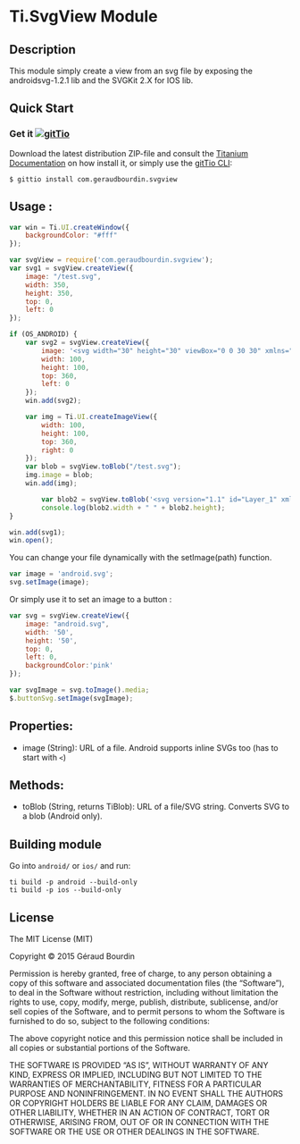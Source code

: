# Ti.SvgView Module

## Description

This module simply create a view from an svg file by exposing the androidsvg-1.2.1 lib and the SVGKit 2.X for IOS lib.

## Quick Start

### Get it [![gitTio](http://gitt.io/badge.png)](http://gitt.io/component/com.geraudbourdin.svgview)

Download the latest distribution ZIP-file and consult the [Titanium Documentation](http://docs.appcelerator.com/titanium/latest/#!/guide/Using_a_Module) on how install it, or simply use the [gitTio CLI](http://gitt.io/cli):

`$ gittio install com.geraudbourdin.svgview`

## Usage :

```javascript
var win = Ti.UI.createWindow({
	backgroundColor: "#fff"
});

var svgView = require('com.geraudbourdin.svgview');
var svg1 = svgView.createView({
	image: "/test.svg",
	width: 350,
	height: 350,
	top: 0,
	left: 0
});

if (OS_ANDROID) {
    var svg2 = svgView.createView({
    	image: '<svg width="30" height="30" viewBox="0 0 30 30" xmlns="http://www.w3.org/2000/svg" xmlns:xlink="http://www.w3.org/1999/xlink"><g id="Symbols" stroke="none" stroke-width="1" fill="none" fill-rule="evenodd"><g id="ICON/c-select-gb" fill-rule="nonzero"><g id="united-kingdom"><circle id="Oval" fill="#f0f0f0" cx="15" cy="15" r="15"/><g id="Group" transform="translate(0.468750, 0.468750)" fill="#0052b4"><path d="M2.63203125 5.39894531C1.45376953 6.93193359.5653125 8.69882812.0479882813 10.6183008H7.85138672L2.63203125 5.39894531z" id="Shape"/><path d="M29.0145117 10.6183008C28.4971875 8.69888672 27.6086719 6.93199219 26.4304687 5.39900391L21.2112305 10.6183008H29.0145117z" id="Shape"/><path d="M.0479882813 18.444375C.565371094 20.3637891 1.45382812 22.1306836 2.63203125 23.6636133L7.85121094 18.444375H.0479882813z" id="Shape"/><path d="M23.6635547 2.63208984C22.1305664 1.45382812 20.3637305.565371094 18.4442578.0479882813V7.85132812l5.2192969-5.21923828z" id="Shape"/><path d="M5.39894531 26.4304102C6.93193359 27.6086719 8.69882813 28.4971289 10.6182422 29.0145117V21.2112305L5.39894531 26.4304102z" id="Shape"/><path d="M10.6181836.0479882813C8.69876953.565371094 6.931875 1.45382812 5.39894531 2.63203125L10.6181836 7.85126953V.0479882813z" id="Shape"/><path d="M18.4443164 29.0145117C20.3637305 28.4971289 22.130625 27.6086719 23.6635547 26.4304687L18.4443164 21.2112305V29.0145117z" id="Shape"/><path d="M21.2112305 18.444375 26.4304687 23.6636719C27.6086719 22.1307422 28.4971875 20.3637891 29.0145117 18.444375H21.2112305z" id="Shape"/></g><g id="Group" fill="#d80027"><path d="M29.8730273 13.0434961H16.9566211 16.9565625V.126972656C16.3160742.04359375 15.6631055.0 15 0 14.3367773.0 13.6839258.04359375 13.0434961.126972656V13.0433789 13.0434375H.126972656C.04359375 13.6839258.0 14.3368945.0 15 0 15.6632227.04359375 16.3160742.126972656 16.9565039H13.0433789 13.0434375V29.8730273C13.6839258 29.9564062 14.3367773 30 15 30 15.6631055 30 16.3160742 29.9564648 16.9565039 29.8730273V16.9566211 16.9565625H29.8730273C29.9564062 16.3160742 30 15.6632227 30 15 30 14.3368945 29.9564062 13.6839258 29.8730273 13.0434961z" id="Shape"/><path d="M18.9130664 18.9130664 25.606582 25.6066406C25.9144336 25.2989063 26.2081055 24.977168 26.4883008 24.6436523L20.7577148 18.9130664H18.9130664z" id="Shape"/><path d="M11.0869336 18.913125H11.0868164L4.39335938 25.606582C4.70109375 25.9144336 5.02283203 26.2081055 5.35634766 26.4883008L11.0869336 20.7575977V18.913125z" id="Shape"/><path d="M11.0869336 11.0870508V11.0869336L4.39341797 4.39335938C4.08556641 4.70109375 3.79189453 5.02283203 3.51169922 5.35634766L9.24234375 11.0869922 11.0869336 11.0870508z" id="Shape"/><path d="M18.9130664 11.0870508 25.6066406 4.39341797C25.2989063 4.08556641 24.977168 3.79189453 24.6436523 3.51175781L18.9130664 9.24240234V11.0870508z" id="Shape"/></g></g></g></g></svg>',
    	width: 100,
    	height: 100,
    	top: 360,
    	left: 0
    });
    win.add(svg2);

    var img = Ti.UI.createImageView({
    	width: 100,
    	height: 100,
    	top: 360,
    	right: 0
    });
    var blob = svgView.toBlob("/test.svg");
    img.image = blob;
    win.add(img);

		var blob2 = svgView.toBlob('<svg version="1.1" id="Layer_1" xmlns="http://www.w3.org/2000/svg" xmlns:xlink="http://www.w3.org/1999/xlink" x="0px" y="0px" width="266.893px" height="266.895px" viewBox="0 0 266.893 266.895" enable-background="new 0 0 266.893 266.895" xml:space="preserve"><path id="Blue_1_" fill="#3C5A99" d="M248.082,262.307c7.854,0,14.223-6.369,14.223-14.225V18.812  c0-7.857-6.368-14.224-14.223-14.224H18.812c-7.857,0-14.224,6.367-14.224,14.224v229.27c0,7.855,6.366,14.225,14.224,14.225  H248.082z"/><path id="f" fill="#FFFFFF" d="M182.409,262.307v-99.803h33.499l5.016-38.895h-38.515V98.777c0-11.261,3.127-18.935,19.275-18.935  l20.596-0.009V45.045c-3.562-0.474-15.788-1.533-30.012-1.533c-29.695,0-50.025,18.126-50.025,51.413v28.684h-33.585v38.895h33.585  v99.803H182.409z"/></svg>');
		console.log(blob2.width + " " + blob2.height);
}

win.add(svg1);
win.open();
```

You can change your file dynamically with the setImage(path) function.

```javascript
var image = 'android.svg';
svg.setImage(image);
```

Or simply use it to set an image to a button :

```javascript
var svg = svgView.createView({
	image: "android.svg",
	width: '50',
	height: '50',
	top: 0,
	left: 0,
	backgroundColor:'pink'
});

var svgImage = svg.toImage().media;
$.buttonSvg.setImage(svgImage);
```

## Properties:

-   image (String): URL of a file. Android supports inline SVGs too (has to start with `<`)

## Methods:

-   toBlob (String, returns TiBlob): URL of a file/SVG string. Converts SVG to a blob (Android only).

## Building module

Go into `android/` or `ios/` and run:

    ti build -p android --build-only
    ti build -p ios --build-only

## License

The MIT License (MIT)

Copyright © 2015 Géraud Bourdin

Permission is hereby granted, free of charge, to any person obtaining a copy of this software and associated documentation files (the “Software”), to deal in the Software without restriction, including without limitation the rights to use, copy, modify, merge, publish, distribute, sublicense, and/or sell copies of the Software, and to permit persons to whom the Software is furnished to do so, subject to the following conditions:

The above copyright notice and this permission notice shall be included in all copies or substantial portions of the Software.

THE SOFTWARE IS PROVIDED “AS IS”, WITHOUT WARRANTY OF ANY KIND, EXPRESS OR IMPLIED, INCLUDING BUT NOT LIMITED TO THE WARRANTIES OF MERCHANTABILITY, FITNESS FOR A PARTICULAR PURPOSE AND NONINFRINGEMENT. IN NO EVENT SHALL THE AUTHORS OR COPYRIGHT HOLDERS BE LIABLE FOR ANY CLAIM, DAMAGES OR OTHER LIABILITY, WHETHER IN AN ACTION OF CONTRACT, TORT OR OTHERWISE, ARISING FROM, OUT OF OR IN CONNECTION WITH THE SOFTWARE OR THE USE OR OTHER DEALINGS IN THE SOFTWARE.
